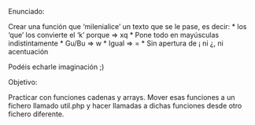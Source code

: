 Enunciado:

Crear una función que ‘milenialice’ un texto que se le pase, es decir:
    * los ‘que’ los convierte el ‘k’
    porque => xq
    * Pone todo en mayúsculas indistintamente
    * Gu/Bu => w
    * Igual => =
    * Sin apertura de ¡ ni ¿, ni acentuación

Podéis echarle imaginación ;)


Objetivo:

Practicar con funciones cadenas y arrays.
Mover esas funciones a un fichero llamado util.php y hacer llamadas a dichas funciones desde otro fichero diferente.
